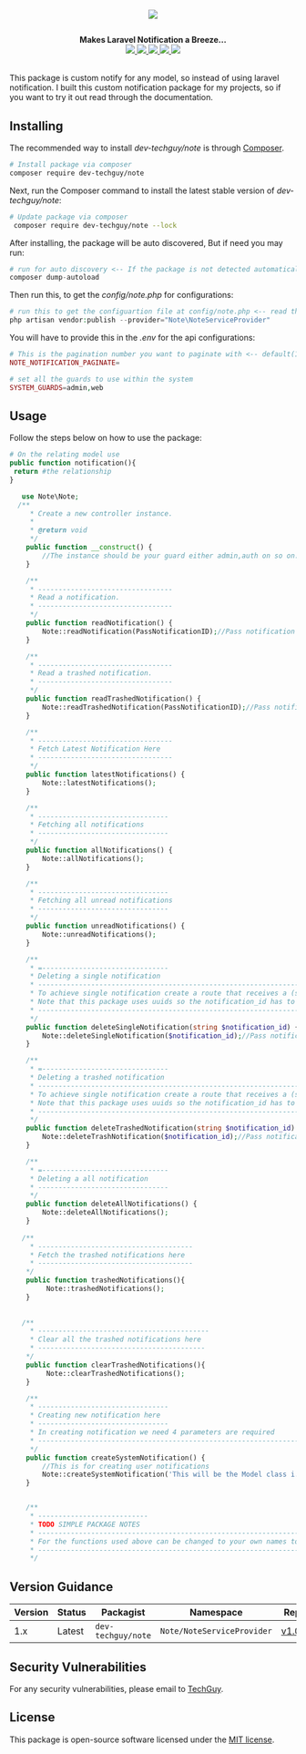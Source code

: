 # <p align="center"><a href="#" target="_blank"><img src="https://png.pngtree.com/png-vector/20190806/ourlarge/pngtree-alert-bell-notification-sound-blue-dotted-line-line-icon-png-image_1651804.jpg"></a></p>

<p align="center">
  <b>Makes Laravel Notification a Breeze...</b><br>
  <a href="https://github.com/dev-techguy/note/issues">
  <img src="https://img.shields.io/github/issues/dev-techguy/note">
  </a>
  <a href="https://github.com/dev-techguy/note/network/members">
  <img src="https://img.shields.io/github/forks/dev-techguy/note">
  </a>
  <a href="https://github.com/dev-techguy/note/stargazers">
  <img src="https://img.shields.io/github/stars/dev-techguy/note">
  </a>
    <a href="https://packagist.org/packages/dev-techguy/note">
    <img src="https://poser.pugx.org/dev-techguy/note/v/stable">
    </a>
    <a href="https://packagist.org/packages/dev-techguy/note">
    <img src="https://poser.pugx.org/dev-techguy/note/downloads">
    </a>
  <br><br>
</p>

This package is custom notify for any model, so instead of using laravel notification. I built this custom notification package for my projects, so if you want to try it out read through the documentation.

## Installing

The recommended way to install *dev-techguy/note* is through
[Composer](http://getcomposer.org).

```bash
# Install package via composer
composer require dev-techguy/note
```

Next, run the Composer command to install the latest stable version of *dev-techguy/note*:

```bash
# Update package via composer
 composer require dev-techguy/note --lock
```

After installing, the package will be auto discovered, But if need you may run:

```php
# run for auto discovery <-- If the package is not detected automatically -->
composer dump-autoload
```

Then run this, to get the *config/note.php* for configurations:

```php
# run this to get the configuartion file at config/note.php <-- read through it -->
php artisan vendor:publish --provider="Note\NoteServiceProvider"
```

You will have to provide this in the *.env* for the api configurations:

```php
# This is the pagination number you want to paginate with <-- default(10) -->
NOTE_NOTIFICATION_PAGINATE=

# set all the guards to use within the system
SYSTEM_GUARDS=admin,web
```
## Usage
Follow the steps below on how to use the package:

```php
# On the relating model use
public function notification(){
 return #the relationship
}
```

```php
   use Note\Note;
  /**
     * Create a new controller instance.
     *
     * @return void
     */
    public function __construct() {
        //The instance should be your guard either admin,auth on so on.
    }

    /**
     * ---------------------------------
     * Read a notification.
     * ---------------------------------
     */
    public function readNotification() {
        Note::readNotification(PassNotificationID);//Pass notification model id.
    }

    /**
     * ---------------------------------
     * Read a trashed notification.
     * ---------------------------------
     */
    public function readTrashedNotification() {
        Note::readTrashedNotification(PassNotificationID);//Pass notification model id.
    }

    /**
     * ---------------------------------
     * Fetch Latest Notification Here
     * ---------------------------------
     */
    public function latestNotifications() {
        Note::latestNotifications();
    }

    /**
     * --------------------------------
     * Fetching all notifications
     * --------------------------------
     */
    public function allNotifications() {
        Note::allNotifications();
    }

    /**
     * --------------------------------
     * Fetching all unread notifications
     * --------------------------------
     */
    public function unreadNotifications() {
        Note::unreadNotifications();
    }

    /**
     * =-------------------------------
     * Deleting a single notification
     * ------------------------------------------------------------------------------
     * To achieve single notification create a route that receives a (string) notification_id
     * Note that this package uses uuids so the notification_id has to be a string
     * ----------------------------------------------------------------------------------------
     */
    public function deleteSingleNotification(string $notification_id) {
        Note::deleteSingleNotification($notification_id);//Pass notification model id.
    }

    /**
     * =-------------------------------
     * Deleting a trashed notification
     * ------------------------------------------------------------------------------
     * To achieve single notification create a route that receives a (string) notification_id
     * Note that this package uses uuids so the notification_id has to be a string
     * ----------------------------------------------------------------------------------------
     */
    public function deleteTrashedNotification(string $notification_id) {
        Note::deleteTrashNotification($notification_id);//Pass notification model id.
    }

    /**
     * =-------------------------------
     * Deleting a all notification
     * --------------------------------
     */
    public function deleteAllNotifications() {
        Note::deleteAllNotifications();
    }
    
   /**
     * --------------------------------------
     * Fetch the trashed notifications here
     * --------------------------------------
    */
    public function trashedNotifications(){
         Note::trashedNotifications();
    }
    
    
   /**
     * ------------------------------------------
     * Clear all the trashed notifications here
     * -----------------------------------------
    */
    public function clearTrashedNotifications(){
         Note::clearTrashedNotifications();
    }

    /**
     * --------------------------------
     * Creating new notification here
     * --------------------------------
     * In creating notification we need 4 parameters are required
     * -------------------------------------------------------------------------------------------------------
     */
    public function createSystemNotification() {
        //This is for creating user notifications
        Note::createSystemNotification('This will be the Model class i.e App\User','My Notification Subject', 'My Notification Message');
    }


    /**
     * ---------------------------
     * TODO SIMPLE PACKAGE NOTES
     * -----------------------------------------------------------------------------------------
     * For the functions used above can be changed to your own names to call the package names
     * -----------------------------------------------------------------------------------------
     */


```

## Version Guidance

| Version | Status     | Packagist           | Namespace    | Repo                |
|---------|------------|---------------------|--------------|---------------------|
| 1.x     | Latest     | `dev-techguy/note` | `Note/NoteServiceProvider` | [v1.0.0](https://github.com/dev-techguy/note/releases/tag/v1.0.0)|

[dev-techguy/note-1-repo]: https://github.com/dev-techguy/note.git

## Security Vulnerabilities
 For any security vulnerabilities, please email to [TechGuy](mailto:vincent@@shiftech.co.ke).

## License
 This package is open-source software licensed under the [MIT license](https://opensource.org/licenses/MIT).
